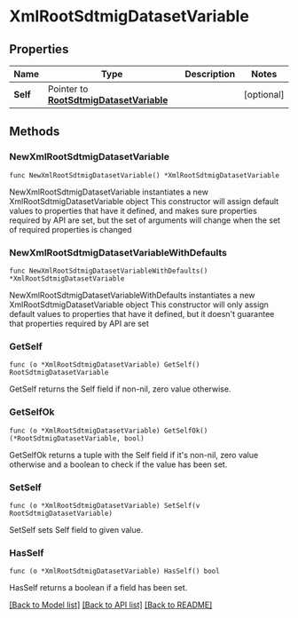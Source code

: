 # XmlRootSdtmigDatasetVariable

## Properties

Name | Type | Description | Notes
------------ | ------------- | ------------- | -------------
**Self** | Pointer to [**RootSdtmigDatasetVariable**](RootSdtmigDatasetVariable.md) |  | [optional] 

## Methods

### NewXmlRootSdtmigDatasetVariable

`func NewXmlRootSdtmigDatasetVariable() *XmlRootSdtmigDatasetVariable`

NewXmlRootSdtmigDatasetVariable instantiates a new XmlRootSdtmigDatasetVariable object
This constructor will assign default values to properties that have it defined,
and makes sure properties required by API are set, but the set of arguments
will change when the set of required properties is changed

### NewXmlRootSdtmigDatasetVariableWithDefaults

`func NewXmlRootSdtmigDatasetVariableWithDefaults() *XmlRootSdtmigDatasetVariable`

NewXmlRootSdtmigDatasetVariableWithDefaults instantiates a new XmlRootSdtmigDatasetVariable object
This constructor will only assign default values to properties that have it defined,
but it doesn't guarantee that properties required by API are set

### GetSelf

`func (o *XmlRootSdtmigDatasetVariable) GetSelf() RootSdtmigDatasetVariable`

GetSelf returns the Self field if non-nil, zero value otherwise.

### GetSelfOk

`func (o *XmlRootSdtmigDatasetVariable) GetSelfOk() (*RootSdtmigDatasetVariable, bool)`

GetSelfOk returns a tuple with the Self field if it's non-nil, zero value otherwise
and a boolean to check if the value has been set.

### SetSelf

`func (o *XmlRootSdtmigDatasetVariable) SetSelf(v RootSdtmigDatasetVariable)`

SetSelf sets Self field to given value.

### HasSelf

`func (o *XmlRootSdtmigDatasetVariable) HasSelf() bool`

HasSelf returns a boolean if a field has been set.


[[Back to Model list]](../README.md#documentation-for-models) [[Back to API list]](../README.md#documentation-for-api-endpoints) [[Back to README]](../README.md)


